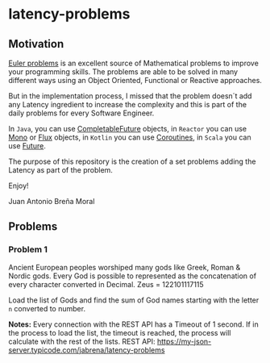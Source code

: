 # latency-problems

## Motivation

[Euler problems](https://projecteuler.net/archives) is an excellent source of Mathematical
problems to improve your programming skills. The problems are able to be solved in many 
different ways using an Object Oriented, Functional or Reactive approaches.

But in the implementation process, I missed that the problem doesn´t add any Latency ingredient to
increase the complexity and this is part of the daily problems for every Software Engineer.

In `Java`, you can use [CompletableFuture](https://docs.oracle.com/javase/8/docs/api/java/util/concurrent/CompletableFuture.html) objects, 
in `Reactor` you can use [Mono<T>](https://projectreactor.io/docs/core/release/api/reactor/core/publisher/Mono.html) or 
[Flux<T>](https://projectreactor.io/docs/core/release/api/reactor/core/publisher/Flux.html) objects, 
in `Kotlin` you can use [Coroutines](https://kotlinlang.org/docs/reference/coroutines-overview.html), 
in `Scala` you can use [Future](https://www.scala-lang.org/api/2.12.3/scala/concurrent/Future.html).

The purpose of this repository is the creation of a set problems adding the Latency as part of the problem.

Enjoy!

Juan Antonio Breña Moral

## Problems

### Problem 1

Ancient European peoples worshiped many gods like Greek, Roman & Nordic gods.
Every God is possible to represented as the concatenation of every character converted in Decimal.
Zeus = 122101117115

Load the list of Gods and find the sum of God names starting with the letter `n` converted to number.

**Notes:** 
Every connection with the REST API has a Timeout of 1 second.
If in the process to load the list, the timeout is reached, the process will calculate with the rest of
the lists.
REST API: https://my-json-server.typicode.com/jabrena/latency-problems

